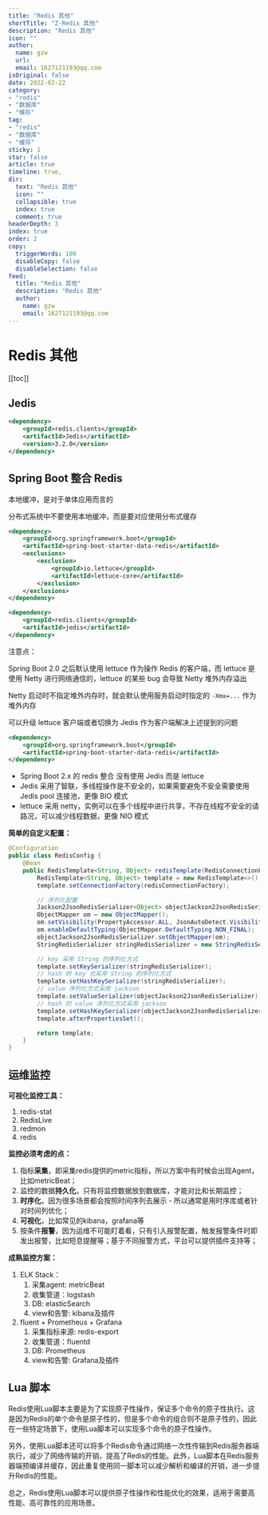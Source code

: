 ```yaml
---
title: "Redis 其他"
shortTitle: "Z-Redis 其他"
description: "Redis 其他"
icon: ""
author: 
  name: gzw
  url: 
  email: 1627121193@qq.com
isOriginal: false
date: 2022-02-22
category: 
- "redis"
- "数据库"
- "缓存"
tag:
- "redis"
- "数据库"
- "缓存"
sticky: 1
star: false
article: true
timeline: true,
dir:
  text: "Redis 其他"
  icon: ""
  collapsible: true
  index: true
  comment: true
headerDepth: 3
index: true
order: 2
copy:
  triggerWords: 100
  disableCopy: false
  disableSelection: false
feed:
  title: "Redis 其他"
  description: "Redis 其他"
  author:
    name: gzw
    email: 1627121193@qq.com
---
```



# Redis 其他


[[toc]]


## Jedis

```xml
<dependency>
    <groupId>redis.clients</groupId>
    <artifactId>Jedis</artifactId>
    <version>3.2.0</version>
</dependency>
```



## Spring Boot 整合 Redis

本地缓冲，是对于单体应用而言的

分布式系统中不要使用本地缓冲，而是要对应使用分布式缓存



```xml
<dependency>
    <groupId>org.springframework.boot</groupId>
    <artifactId>spring-boot-starter-data-redis</artifactId>
    <exclusions>
        <exclusion>
            <groupId>io.lettuce</groupId>
            <artifactId>lettuce-core</artifactId>
        </exclusion>
    </exclusions>
</dependency>

<dependency>
    <groupId>redis.clients</groupId>
    <artifactId>jedis</artifactId>
</dependency>
```


注意点：

Spring Boot 2.0 之后默认使用 lettuce 作为操作 Redis 的客户端，而 lettuce 是使用 Netty 进行网络通信的，lettuce 的某些 bug 会导致 Netty 堆外内存溢出

Netty 启动时不指定堆外内存时，就会默认使用服务启动时指定的 `-Xmx=...` 作为堆外内存

可以升级 lettuce 客户端或者切换为 Jedis 作为客户端解决上述提到的问题




```xml
<dependency>
    <groupId>org.springframework.boot</groupId>
    <artifactId>spring-boot-starter-data-redis</artifactId>
</dependency>
```

- Spring Boot 2.x 的 redis 整合 没有使用 Jedis 而是 lettuce
- Jedis 采用了智联，多线程操作是不安全的，如果需要避免不安全需要使用 Jedis pool 连接池，更像 BIO 模式
- lettuce 采用 netty，实例可以在多个线程中进行共享，不存在线程不安全的请路况，可以减少线程数据，更像 NIO 模式

**简单的自定义配置：**

```java
@Configuration
public class RedisConfig {
    @Bean
    public RedisTemplate<String, Object> redisTemplate(RedisConnectionFactory redisConnectionFactory) throws UnknownHostException {
        RedisTemplate<String, Object> template = new RedisTemplate<>();
        template.setConnectionFactory(redisConnectionFactory);

        // 序列化配置
        Jackson2JsonRedisSerializer<Object> objectJackson2JsonRedisSerializer = new Jackson2JsonRedisSerializer<>(Object.class);
        ObjectMapper om = new ObjectMapper();
        om.setVisibility(PropertyAccessor.ALL, JsonAutoDetect.Visibility.ANY);
        om.enableDefaultTyping(ObjectMapper.DefaultTyping.NON_FINAL);
        objectJackson2JsonRedisSerializer.setObjectMapper(om);
        StringRedisSerializer stringRedisSerializer = new StringRedisSerializer();

        // key 采用 String 的序列化方式
        template.setKeySerializer(stringRedisSerializer);
        // hash 的 key 也采用 String 的序列化方式
        template.setHashKeySerializer(stringRedisSerializer);
        // value 序列化方式采用 jackson
        template.setValueSerializer(objectJackson2JsonRedisSerializer);
        // hash 的 value 序列化方式采用 jackson
        template.setHashKeySerializer(objectJackson2JsonRedisSerializer);
        template.afterPropertiesSet();

        return template;
    }
}
```



## 运维监控

**可视化监控工具：**

1. redis-stat
2. RedisLive
3. redmon
4. redis

**监控必须考虑的点：**

1. 指标**采集**，即采集redis提供的metric指标，所以方案中有时候会出现Agent，比如metricBeat；
2. 监控的数据**持久化**，只有将监控数据放到数据库，才能对比和长期监控；
3. **时序化**，因为很多场景都会按照时间序列去展示 - 所以通常是用时序库或者针对时间列优化；
4. **可视化**，比如常见的kibana，grafana等
5. 按条件**报警**，因为运维不可能盯着看，只有引入报警配置，触发报警条件时即发出报警，比如短息提醒等；基于不同报警方式，平台可以提供插件支持等；

**成熟监控方案：**

1. ELK Stack：
   1. 采集agent: metricBeat
   2. 收集管道：logstash
   3. DB: elasticSearch
   4. view和告警: kibana及插件
2. fluent + Prometheus + Grafana
   1. 采集指标来源: redis-export
   2. 收集管道：fluentd
   3. DB: Prometheus
   4. view和告警: Grafana及插件





## Lua 脚本

Redis使用Lua脚本主要是为了实现原子性操作，保证多个命令的原子性执行。这是因为Redis的单个命令是原子性的，但是多个命令的组合则不是原子性的，因此在一些特定场景下，使用Lua脚本可以实现多个命令的原子性操作。

另外，使用Lua脚本还可以将多个Redis命令通过网络一次性传输到Redis服务器端执行，减少了网络传输的开销，提高了Redis的性能。此外，Lua脚本在Redis服务器端预编译并缓存，因此重复使用同一脚本可以减少解析和编译的开销，进一步提升Redis的性能。

总之，Redis使用Lua脚本可以提供原子性操作和性能优化的效果，适用于需要高性能、高可靠性的应用场景。